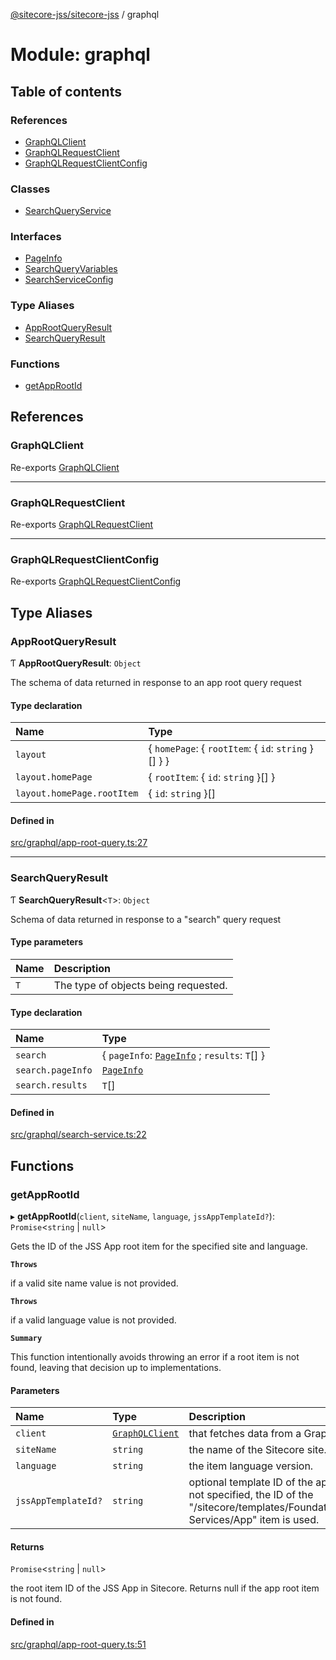 [@sitecore-jss/sitecore-jss](../README.md) / graphql

# Module: graphql

## Table of contents

### References

- [GraphQLClient](graphql.md#graphqlclient)
- [GraphQLRequestClient](graphql.md#graphqlrequestclient)
- [GraphQLRequestClientConfig](graphql.md#graphqlrequestclientconfig)

### Classes

- [SearchQueryService](../classes/graphql.SearchQueryService.md)

### Interfaces

- [PageInfo](../interfaces/graphql.PageInfo.md)
- [SearchQueryVariables](../interfaces/graphql.SearchQueryVariables.md)
- [SearchServiceConfig](../interfaces/graphql.SearchServiceConfig.md)

### Type Aliases

- [AppRootQueryResult](graphql.md#approotqueryresult)
- [SearchQueryResult](graphql.md#searchqueryresult)

### Functions

- [getAppRootId](graphql.md#getapprootid)

## References

### GraphQLClient

Re-exports [GraphQLClient](../interfaces/index.GraphQLClient.md)

---

### GraphQLRequestClient

Re-exports [GraphQLRequestClient](../classes/index.GraphQLRequestClient.md)

---

### GraphQLRequestClientConfig

Re-exports [GraphQLRequestClientConfig](index.md#graphqlrequestclientconfig)

## Type Aliases

### AppRootQueryResult

Ƭ **AppRootQueryResult**: `Object`

The schema of data returned in response to an app root query request

#### Type declaration

| Name                       | Type                                                 |
| :------------------------- | :--------------------------------------------------- |
| `layout`                   | { `homePage`: { `rootItem`: { `id`: `string` }[] } } |
| `layout.homePage`          | { `rootItem`: { `id`: `string` }[] }                 |
| `layout.homePage.rootItem` | { `id`: `string` }[]                                 |

#### Defined in

[src/graphql/app-root-query.ts:27](https://github.com/Sitecore/jss/blob/19e6229c3/packages/sitecore-jss/src/graphql/app-root-query.ts#L27)

---

### SearchQueryResult

Ƭ **SearchQueryResult**<`T`\>: `Object`

Schema of data returned in response to a "search" query request

#### Type parameters

| Name | Description                          |
| :--- | :----------------------------------- |
| `T`  | The type of objects being requested. |

#### Type declaration

| Name              | Type                                                                               |
| :---------------- | :--------------------------------------------------------------------------------- |
| `search`          | { `pageInfo`: [`PageInfo`](../interfaces/graphql.PageInfo.md) ; `results`: `T`[] } |
| `search.pageInfo` | [`PageInfo`](../interfaces/graphql.PageInfo.md)                                    |
| `search.results`  | `T`[]                                                                              |

#### Defined in

[src/graphql/search-service.ts:22](https://github.com/Sitecore/jss/blob/19e6229c3/packages/sitecore-jss/src/graphql/search-service.ts#L22)

## Functions

### getAppRootId

▸ **getAppRootId**(`client`, `siteName`, `language`, `jssAppTemplateId?`): `Promise`<`string` \| `null`\>

Gets the ID of the JSS App root item for the specified site and language.

**`Throws`**

if a valid site name value is not provided.

**`Throws`**

if a valid language value is not provided.

**`Summary`**

This function intentionally avoids throwing an error if a root item is not found,
leaving that decision up to implementations.

#### Parameters

| Name                | Type                                                    | Description                                                                                                                                       |
| :------------------ | :------------------------------------------------------ | :------------------------------------------------------------------------------------------------------------------------------------------------ |
| `client`            | [`GraphQLClient`](../interfaces/index.GraphQLClient.md) | that fetches data from a GraphQL endpoint.                                                                                                        |
| `siteName`          | `string`                                                | the name of the Sitecore site.                                                                                                                    |
| `language`          | `string`                                                | the item language version.                                                                                                                        |
| `jssAppTemplateId?` | `string`                                                | optional template ID of the app root item. If not specified, the ID of the "/sitecore/templates/Foundation/JavaScript Services/App" item is used. |

#### Returns

`Promise`<`string` \| `null`\>

the root item ID of the JSS App in Sitecore. Returns null if the app root item is not found.

#### Defined in

[src/graphql/app-root-query.ts:51](https://github.com/Sitecore/jss/blob/19e6229c3/packages/sitecore-jss/src/graphql/app-root-query.ts#L51)
